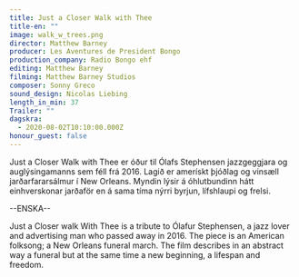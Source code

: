 ```yaml
---
title: Just a Closer Walk with Thee
title-en: ""
image: walk_w_trees.png
director: Matthew Barney
producer: Les Aventures de President Bongo
production_company: Radio Bongo ehf
editing: Matthew Barney
filming: Matthew Barney Studios
composer: Sonny Greco
sound_design: Nicolas Liebing
length_in_min: 37
Trailer: ""
dagskra:
  - 2020-08-02T10:10:00.000Z
honour_guest: false
---
```

Just a Closer Walk with Thee er óður til Ólafs Stephensen jazzgeggjara og auglýsingamanns sem féll frá 2016. Lagið er amerískt þjóðlag og vinsæll jarðarfararsálmur í New Orleans. Myndin lýsir á óhlutbundinn hátt einhverskonar jarðaför en á sama tíma nýrri byrjun, lífshlaupi og frelsi.

\--ENSKA--

Just a Closer walk With Thee is a tribute to Ólafur Stephensen, a jazz lover and advertising man who passed away in 2016. The piece is an American folksong; a New Orleans funeral march. The film describes in an abstract way a funeral but at the same time a new beginning, a lifespan and freedom.